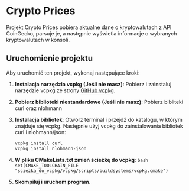 # Crypto Prices

Projekt Crypto Prices pobiera aktualne dane o kryptowalutach z API CoinGecko, parsuje je, a następnie wyświetla informacje o wybranych kryptowalutach w konsoli.

## Uruchomienie projektu

Aby uruchomić ten projekt, wykonaj następujące kroki:


1. **Instalacja narzędzia vcpkg (Jeśli nie masz)**: Pobierz i zainstaluj narzędzie vcpkg ze strony [GitHub vcpkg](https://github.com/microsoft/vcpkg).
2. **Pobierz biblioteki niestandardowe (Jeśli nie masz)**: Pobierz bibliteki curl oraz nlohmann

3. **Instalacja bibliotek**: Otwórz terminal i przejdź do katalogu, w którym znajduje się vcpkg. Następnie użyj vcpkg do zainstalowania bibliotek curl i nlohmann/json:
   ```bash
   vcpkg install curl
   vcpkg install nlohmann-json
   ```
4. **W pliku CMakeLists.txt zmień ścieżkę do vcpkg**:
```bash set(CMAKE_TOOLCHAIN_FILE "scieżka_do_vcpkg/vcpkg/scripts/buildsystems/vcpkg.cmake") ```
5. **Skompiluj i uruchom program**.
